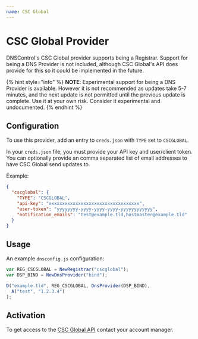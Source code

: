 ```yaml
---
name: CSC Global
---
```

# CSC Global Provider

DNSControl's CSC Global provider supports being a Registrar. Support for being a DNS Provider is not included, although CSC Global's API does provide for this so it could be implemented in the future.

{% hint style="info" %}
**NOTE**: Experimental support for being a DNS Provider is available.
However it is not recommended as updates take 5-7 minutes, and the
next update is not permitted until the previous update is complete.
Use it at your own risk.  Consider it experimental and undocumented.
{% endhint %}

## Configuration

To use this provider, add an entry to `creds.json` with `TYPE` set to `CSCGLOBAL`.

In your `creds.json` file, you must provide your API key and user/client token. You can optionally provide an comma separated list of email addresses to have CSC Global send updates to.

Example:

```json
{
  "cscglobal": {
    "TYPE": "CSCGLOBAL",
    "api-key": "xxxxxxxxxxxxxxxxxxxxxxxxxxxxxxxxxx",
    "user-token": "yyyyyyyy-yyyy-yyyy-yyyy-yyyyyyyyyyyy",
    "notification_emails": "test@example.tld,hostmaster@example.tld"
  }
}
```

## Usage
An example `dnsconfig.js` configuration:

```javascript
var REG_CSCGLOBAL = NewRegistrar("cscglobal");
var DSP_BIND = NewDnsProvider("bind");

D("example.tld", REG_CSCGLOBAL, DnsProvider(DSP_BIND),
  A("test", "1.2.3.4")
);
```

## Activation
To get access to the [CSC Global API](https://www.cscglobal.com/cscglobal/docs/dbs/domainmanager/api-v2/) contact your account manager.
